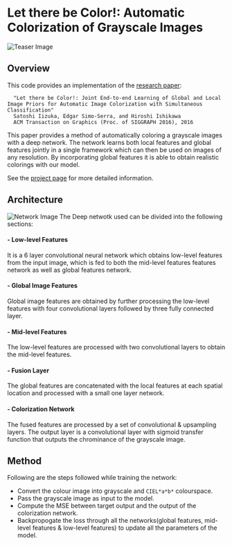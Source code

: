 # Let there be Color!: Automatic Colorization of Grayscale Images
![Teaser Image](https://raw.githubusercontent.com/satoshiiizuka/siggraph2016_colorization/master/example_results.png)

## Overview

This code provides an implementation of the [research paper](http://hi.cs.waseda.ac.jp/~iizuka/projects/colorization/data/colorization_sig2016.pdf                                                                                                                                                                                                                                                                                                               ):
```
  "Let there be Color!: Joint End-to-end Learning of Global and Local Image Priors for Automatic Image Colorization with Simultaneous Classification"
  Satoshi Iizuka, Edgar Simo-Serra, and Hiroshi Ishikawa
  ACM Transaction on Graphics (Proc. of SIGGRAPH 2016), 2016
```

This paper provides a method of automatically coloring a grayscale images with a deep network. The network learns both local features and global features jointly in a single framework which can then be used on images of any resolution. By incorporating global features it is able to obtain realistic colorings with our model.

See the [project page](http://hi.cs.waseda.ac.jp/~iizuka/projects/colorization/) for more detailed information.

## Architecture

![Network Image](link)
The Deep netwotk used can be divided into the following sections:
#### - Low-level Features
It is a 6 layer convolutional neural network which obtains low-level features from the input image, which is fed to both the mid-level features features network as well as global features network.
#### - Global Image Features
Global image features are obtained by further processing the low-level features with four convolutional layers followed by three fully connected layer.
#### - Mid-level Features
The low-level features are processed with two convolutional layers to obtain the mid-level features.
#### - Fusion Layer
The global features are concatenated with the local features at each spatial location and processed with a small one layer network.
#### - Colorization Network
The fused features are processed by a set of convolutional & upsampling layers. The output layer is a convolutional layer with sigmoid transfer function that outputs the chrominance of the grayscale image.

## Method
Following are the steps followed while training the network:
- Convert the colour image into grayscale and `CIEL*a*b*` colourspace.
- Pass the grayscale image as input to the model.
- Compute the MSE between target output and the output of the colorization network.
- Backpropogate the loss through all the networks(global features, mid-level features & low-level features) to update all the parameters of the model.
